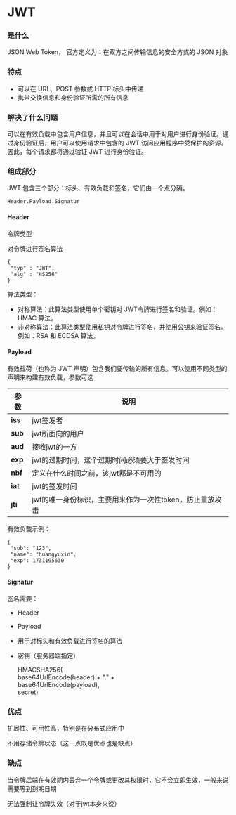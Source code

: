 # JWT

### 是什么 <a href="#shi-shen-me" id="shi-shen-me"></a>

JSON Web Token， 官方定义为：在双方之间传输信息的安全方式的 JSON 对象

### 特点

* 可以在 URL、POST 参数或 HTTP 标头中传递
* 携带交换信息和身份验证所需的所有信息

### 解决了什么问题

可以在有效负载中包含用户信息，并且可以在会话中用于对用户进行身份验证。通过身份验证后，用户可以使用请求中包含的 JWT 访问应用程序中受保护的资源。因此，每个请求都将通过验证 JWT 进行身份验证。

### 组成部分

JWT 包含三个部分：标头、有效负载和签名，它们由一个点分隔。

```
Header.Payload.Signatur
```

#### Header

令牌类型

对令牌进行签名算法

```
{  
 "typ" : "JWT",  
 "alg" : "HS256"  
}
```

算法类型：

* 对称算法：此算法类型使用单个密钥对 JWT令牌进行签名和验证。例如：HMAC 算法。
* 非对称算法：此算法类型使用私钥对令牌进行签名，并使用公钥来验证签名。例如：RSA 和 ECDSA 算法。

#### Payload

有效载荷（也称为 JWT 声明）包含我们要传输的所有信息。可以使用不同类型的声明来构建有效负载，参数可选

| 参数      | 说明                               |
| ------- | -------------------------------- |
| **iss** | jwt签发者                           |
| **sub** | jwt所面向的用户                        |
| **aud** | 接收jwt的一方                         |
| **exp** | jwt的过期时间，这个过期时间必须要大于签发时间         |
| **nbf** | 定义在什么时间之前，该jwt都是不可用的             |
| **iat** | jwt的签发时间                         |
| **jti** | jwt的唯一身份标识，主要用来作为一次性token，防止重放攻击 |

有效负载示例：

```
{  
 "sub": "123",  
 "name": "huangyuxin",  
 "exp": 1731195630  
}
```

#### Signatur

签名需要：

* Header
* Payload
* 用于对标头和有效负载进行签名的算法
*   密钥（服务器端指定）

    HMACSHA256(\
    base64UrlEncode(header) + "." +\
    base64UrlEncode(payload),\
    secret)

### 优点

扩展性、可用性高，特别是在分布式应用中

不用存储令牌状态（这一点既是优点也是缺点）

### 缺点

当令牌后端在有效期内丢弃一个令牌或更改其权限时，它不会立即生效，一般来说需要等到到期日期

无法强制让令牌失效（对于jwt本身来说）
